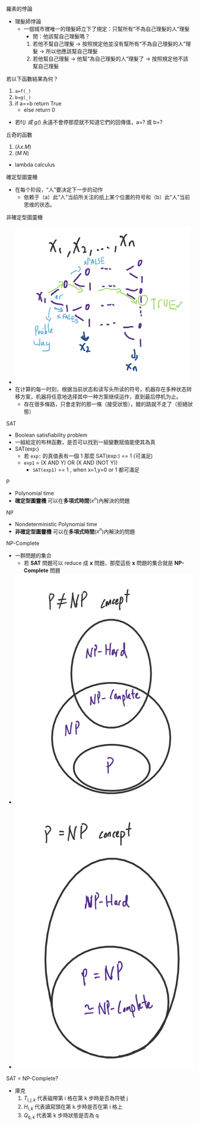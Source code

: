 羅素的悖論
- 理髮師悖論
    - 一個城市裡唯一的理髮師立下了規定：只幫所有“不為自己理髮的人”理髮
        - 問：他該幫自己理髮嗎？
        1. 若他不幫自己理髮 -> 按照規定他並沒有幫所有“不為自己理髮的人”理髮 -> 所以他應該幫自己理髮
        2. 若他幫自己理髮 -> 他幫“為自己理髮的人”理髮了 -> 按照規定他不該幫自己理髮

若以下函數結果為何？
1. `a=f(_)`
2. `b=g(_)`
3. if a==b return True 
    - else return 0
- 若f(_) 或 g(_) 永遠不會停那麼就不知道它們的回傳值，a=? 或 b=?

丘奇的函數
1. $(\lambda x.M )$
2. $(M \ N)$
- lambda calculus

確定型圖靈機
- 在每个阶段，“人”要决定下一步的动作
    - 依赖于（a）此“人”当前所关注的纸上某个位置的符号和（b）此“人”当前思维的状态。

非確定型圖靈機
- ![TurningMachine](Img/w14/N-TurningMachine.png)
- 在计算的每一时刻，根据当前状态和读写头所读的符号，机器存在多种状态转移方案，机器将任意地选择其中一种方案继续运作，直到最后停机为止。
    - 存在很多條路，只會走對的那一條（接受狀態），錯的路就不走了（拒絕狀態）

SAT
- Boolean satisfiability problem
- 一組給定的布林函數，是否可以找到一組變數賦值能使其為真
- SAT(exp:)
    - 若 `exp:` 的真值表有一個 1 那麼 SAT(exp:) == 1 (可滿足)
    - `exp1` = (X AND Y) OR (X AND (NOT Y))
        - `SAT(exp1)` == 1 , when x=1,y=0 or 1 都可滿足

P
- Polynomial time
- **確定型圖靈機** 可以在**多項式時間**($x^n$)內解決的問題

NP
- Nondeterministic Polynomial time
- **非確定型圖靈機** 可以在**多項式時間**($x^n$)內解決的問題

NP-Complete
- 一群問題的集合
    - 若 **SAT** 問題可以 reduce 成 **x** 問題，那麼這些 **x** 問題的集合就是 **NP-Complete** 問題
- ![P-NP01](Img/w14/P-NP01.png)
- ![P-NP02](Img/w14/P-NP02.png)

SAT = NP-Complete?
- 庫克
    1. $T_{i,j,k}$ 代表磁帶第 i 格在第 k 步時是否為符號 j
    2. $H_{i,k}$ 代表讀寫頭在第 k 步時是否在第 i 格上
    3. $Q_{q,k}$ 代表第 k 步時狀態是否為 q

